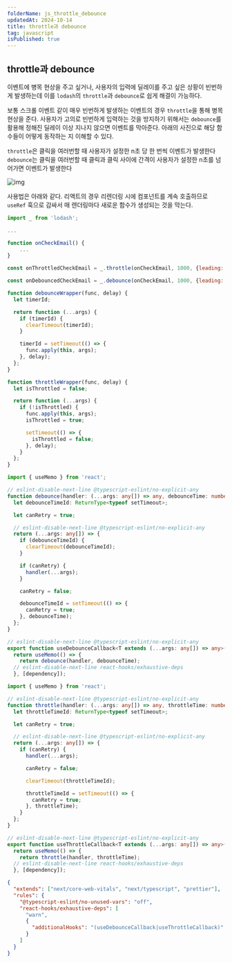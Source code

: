 ```yaml
---
folderName: js_throttle_debounce
updatedAt: 2024-10-14
title: throttle과 debounce
tag: javascript
isPublished: true
---
```


## throttle과 debounce

<!-- todo: 내용 보완 필요 -->

이벤트에 병목 현상을 주고 싶거나, 사용자의 입력에 딜레이를 주고 싶은 상황이 빈번하게 발생하는데 이를 `lodash`의 `throttle`과 `debounce`로 쉽게 해결이 가능하다.

보통 스크롤 이벤트 같이 매우 빈번하게 발생하는 이벤트의 경우 `throttle`을 통해 병목 현상을 준다. 사용자가 고의로 빈번하게 입력하는 것을 방지하기 위해서는 `debounce`를 활용해 정해진 딜레이 이상 지나지 않으면 이벤트를 막아준다. 아래의 사진으로 해당 함수들이 어떻게 동작하는 지 이해할 수 있다.

`throttle`은 클릭을 여러번할 때 사용자가 설정한 n초 당 한 번씩 이벤트가 발생한다
`debounce`는 클릭을 여러번할 때 클릭과 클릭 사이에 간격이 사용자가 설정한 n초를 넘어가면 이벤트가 발생한다

![img](assets/debounce_vs_throttle.png)

사용법은 아래와 같다. 리액트의 경우 리렌더링 시에 컴포넌트를 계속 호출하므로 `useRef` 훅으로 감싸서 매 렌더링마다 새로운 함수가 생성되는 것을 막는다.

```js
import _ from 'lodash';

...

function onCheckEmail() {
    ...
}

const onThrottledCheckEmail = _.throttle(onCheckEmail, 1000, {leading: true, trailling: false});

const onDebouncedCheckEmail = _.debounce(onCheckEmail, 1000, {leading: true, trailling: false});

function debounceWrapper(func, delay) {
  let timerId;

  return function (...args) {
    if (timerId) {
      clearTimeout(timerId);
    }

    timerId = setTimeout(() => {
      func.apply(this, args);
    }, delay);
  };
}

function throttleWrapper(func, delay) {
  let isThrottled = false;

  return function (...args) {
    if (!isThrottled) {
      func.apply(this, args);
      isThrottled = true;

      setTimeout(() => {
        isThrottled = false;
      }, delay);
    }
  };
}
```

```ts
import { useMemo } from 'react';

// eslint-disable-next-line @typescript-eslint/no-explicit-any
function debounce(handler: (...args: any[]) => any, debounceTime: number = 500) {
  let debounceTimeId: ReturnType<typeof setTimeout>;

  let canRetry = true;

  // eslint-disable-next-line @typescript-eslint/no-explicit-any
  return (...args: any[]) => {
    if (debounceTimeId) {
      clearTimeout(debounceTimeId);
    }

    if (canRetry) {
      handler(...args);
    }

    canRetry = false;

    debounceTimeId = setTimeout(() => {
      canRetry = true;
    }, debounceTime);
  };
}

// eslint-disable-next-line @typescript-eslint/no-explicit-any
export function useDebounceCallback<T extends (...args: any[]) => any>(handler: T, dependency: DependencyList, debounceTime: number = 500) {
  return useMemo(() => {
    return debounce(handler, debounceTime);
  // eslint-disable-next-line react-hooks/exhaustive-deps
  }, [dependency]);
```

```ts
import { useMemo } from 'react';

// eslint-disable-next-line @typescript-eslint/no-explicit-any
function throttle(handler: (...args: any[]) => any, throttleTime: number = 500) {
  let throttleTimeId: ReturnType<typeof setTimeout>;

  let canRetry = true;

  // eslint-disable-next-line @typescript-eslint/no-explicit-any
  return (...args: any[]) => {
    if (canRetry) {
      handler(...args);

      canRetry = false;

      clearTimeout(throttleTimeId);

      throttleTimeId = setTimeout(() => {
        canRetry = true;
      }, throttleTime);
    }
  };
}

// eslint-disable-next-line @typescript-eslint/no-explicit-any
export function useThrottleCallback<T extends (...args: any[]) => any>(handler: T, dependency: DependencyList, throttleTime: number = 500) {
  return useMemo(() => {
    return throttle(handler, throttleTime);
  // eslint-disable-next-line react-hooks/exhaustive-deps
  }, [dependency]);
```

```json
{
  "extends": ["next/core-web-vitals", "next/typescript", "prettier"],
  "rules": {
    "@typescript-eslint/no-unused-vars": "off",
    "react-hooks/exhaustive-deps": [
      "warn",
      {
        "additionalHooks": "(useDebounceCallback|useThrottleCallback)"
      }
    ]
  }
}
```
